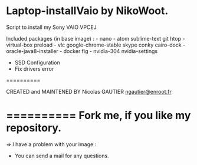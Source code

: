 Laptop-installVaio by NikoWoot.
==================

Script to install my Sony VAIO VPCEJ

Included packages (in base image) : - nano
		   							- atom sublime-text git htop
		   							- virtual-box preload
		   							- vlc google-chrome-stable skype conky cairo-dock
		   							- oracle-java8-installer
		   							- docker fig
		   							- nvidia-304 nvidia-settings
		   							
- SSD Configuration
- Fix drivers error


==========

CREATED and MAINTENED BY
Nicolas GAUTIER <ngautier@enroot.fr>

==========
	Fork me, if you like my repository.
==========

=> I have a problem with your image :
- You can send a mail for any questions.
